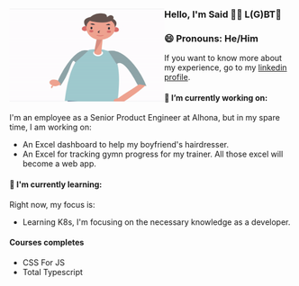 ### Hello, I'm Said 🏳️‍🌈 L(G)BT👋 <img align="left" width="275" height="165" src="https://raw.githubusercontent.com/Afsoon/Afsoon/master/hello.gif?raw=true" alt="animation svg waving the hand to say hi" />
### 😄 Pronouns: He/Him
If you want to know more about my experience, go to my <a href="https://www.linkedin.com/in/said-atrahouch/">linkedin profile</a>.

#### 🔭 I’m currently working on:
I'm an employee as a Senior Product Engineer at Alhona, but in my spare time, I am working on:
  - An Excel dashboard to help my boyfriend's hairdresser.
  - An Excel for tracking gymn progress for my trainer.
All those excel will become a web app.
#### 🌱 I'm currently learning:
Right now, my focus is:
- Learning K8s, I'm focusing on the necessary knowledge as a developer.

#### Courses completes
- CSS For JS
- Total Typescript
